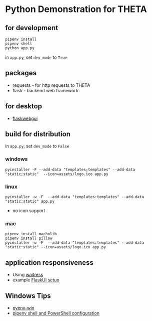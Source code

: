 # Python Demonstration for THETA

## for development

```text
pipenv install
pipenv shell
python app.py
```

in `app.py`, set `dev_mode` to `True`

## packages

* requests - for http requests to THETA
* flask - backend web framework

## for desktop

* [flaskwebgui](https://github.com/ClimenteA/flaskwebgui/tree/master)

## build for distribution

in `app.py`, set `dev_mode` to `False`

### windows

```text
pyinstaller -F --add-data "templates;templates" --add-data "static;static"  --icon=assets/logo.ico app.py
```

### linux

```text
pyinstaller -w -F  --add-data "templates:templates" --add-data "static:static" app.py
```

* no icon support

### mac

```text
pipenv install macholib
pipenv install pillow
pyinstaller -w -F  --add-data "templates:templates" --add-data "static:static" --icon=assets/logo.ico app.py
```

## application responsiveness

* Using [waitress](https://pypi.org/project/waitress/)
* example [FlaskUI setuo](https://github.com/ClimenteA/flaskwebgui/blob/master/examples/flask-desktop/main.py)

## Windows Tips

* [pyenv-win](https://github.com/pyenv-win/pyenv-win)
* [pipenv shell and PowerShell configuration](https://github.com/pypa/pipenv/issues/4264#issuecomment-845445399)
